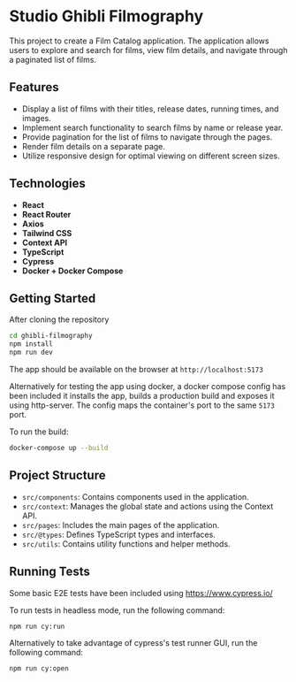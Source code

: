 # Studio Ghibli Filmography

This project to create a Film Catalog application. The application allows users to explore and search for films, view film details, and navigate through a paginated list of films.


## Features

- Display a list of films with their titles, release dates, running times, and images.
- Implement search functionality to search films by name or release year.
- Provide pagination for the list of films to navigate through the pages.
- Render film details on a separate page.
- Utilize responsive design for optimal viewing on different screen sizes.


## Technologies

- **React**
- **React Router**
- **Axios**
- **Tailwind CSS**
- **Context API**
- **TypeScript**
- **Cypress**
- **Docker + Docker Compose**


## Getting Started
After cloning the repository
```bash
cd ghibli-filmography
npm install
npm run dev
```
The app should be available on the browser at `http://localhost:5173`

Alternatively for testing the app using docker, a docker compose config has been included
it installs the app, builds a production build and exposes it using http-server. The config maps the container's port to the same `5173` port.

To run the build:
```bash
docker-compose up --build
```

## Project Structure
- `src/components`: Contains components used in the application.
- `src/context`:    Manages the global state and actions using the Context API.
- `src/pages`:      Includes the main pages of the application.
- `src/@types`:     Defines TypeScript types and interfaces.
- `src/utils`:      Contains utility functions and helper methods.

## Running Tests

Some basic E2E tests have been included using https://www.cypress.io/

To run tests in headless mode, run the following command:
```bash
npm run cy:run
```

Alternatively to take advantage of cypress's test runner GUI, run the following command:
```bash
npm run cy:open
```

